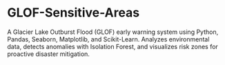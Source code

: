# GLOF-Sensitive-Areas
A Glacier Lake Outburst Flood (GLOF) early warning system using Python, Pandas, Seaborn, Matplotlib, and Scikit-Learn. Analyzes environmental data, detects anomalies with Isolation Forest, and visualizes risk zones for proactive disaster mitigation.
